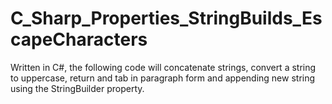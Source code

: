 # C_Sharp_Properties_StringBuilds_EscapeCharacters
Written in C#, the following code will concatenate strings, convert a string to uppercase, return and tab in paragraph form and appending new string using the StringBuilder property.
